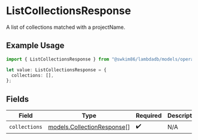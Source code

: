 # ListCollectionsResponse

A list of collections matched with a projectName.

## Example Usage

```typescript
import { ListCollectionsResponse } from "@swkim86/lambdadb/models/operations";

let value: ListCollectionsResponse = {
  collections: [],
};
```

## Fields

| Field                                                             | Type                                                              | Required                                                          | Description                                                       |
| ----------------------------------------------------------------- | ----------------------------------------------------------------- | ----------------------------------------------------------------- | ----------------------------------------------------------------- |
| `collections`                                                     | [models.CollectionResponse](../../models/collectionresponse.md)[] | :heavy_check_mark:                                                | N/A                                                               |